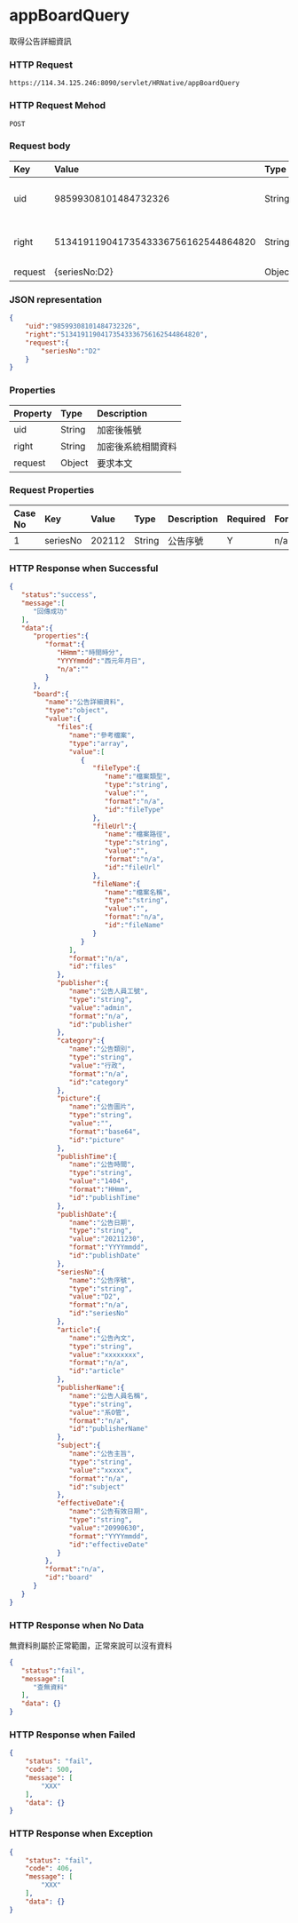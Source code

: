 # appBoardQuery
取得公告詳細資訊

### HTTP Request
```
https://114.34.125.246:8090/servlet/HRNative/appBoardQuery
```

### HTTP Request Mehod
```
POST
```

### Request body
| Key | Value | Type | Description |
|:----------|:-------------|:-----|:------------|
| uid | 98599308101484732326 | String | 需透過appLogin取得
| right | 51341911904173543336756162544864820 | String | 需透過appLogin取得 |
| request | {seriesNo:D2} | Object | 查詢條件

### JSON representation

```json
{
    "uid":"98599308101484732326",
    "right":"51341911904173543336756162544864820",
    "request":{
        "seriesNo":"D2"
    }
}
```

### Properties
| Property | Type | Description |
|:---------|:-----|:------------|
| uid   | String | 加密後帳號 |
| right | String | 加密後系統相關資料 |
| request | Object | 要求本文 |

### Request Properties
| Case No | Key | Value | Type | Description | Required | Format |
|:----------|:----------|:-------------|:-----|:------------|:------------|:------------|
| 1 | seriesNo | 202112 | String | 公告序號 | Y | n/a |

### HTTP Response when Successful
```json
{
   "status":"success",
   "message":[
      "回傳成功"
   ],
   "data":{
      "properties":{
         "format":{
            "HHmm":"時間時分",
            "YYYYmmdd":"西元年月日",
            "n/a":""
         }
      },
      "board":{
         "name":"公告詳細資料",
         "type":"object",
         "value":{
            "files":{
               "name":"參考檔案",
               "type":"array",
               "value":[
                  {
                     "fileType":{
                        "name":"檔案類型",
                        "type":"string",
                        "value":"",
                        "format":"n/a",
                        "id":"fileType"
                     },
                     "fileUrl":{
                        "name":"檔案路徑",
                        "type":"string",
                        "value":"",
                        "format":"n/a",
                        "id":"fileUrl"
                     },
                     "fileName":{
                        "name":"檔案名稱",
                        "type":"string",
                        "value":"",
                        "format":"n/a",
                        "id":"fileName"
                     }
                  }
               ],
               "format":"n/a",
               "id":"files"
            },
            "publisher":{
               "name":"公告人員工號",
               "type":"string",
               "value":"admin",
               "format":"n/a",
               "id":"publisher"
            },
            "category":{
               "name":"公告類別",
               "type":"string",
               "value":"行政",
               "format":"n/a",
               "id":"category"
            },
            "picture":{
               "name":"公告圖片",
               "type":"string",
               "value":"",
               "format":"base64",
               "id":"picture"
            },
            "publishTime":{
               "name":"公告時間",
               "type":"string",
               "value":"1404",
               "format":"HHmm",
               "id":"publishTime"
            },
            "publishDate":{
               "name":"公告日期",
               "type":"string",
               "value":"20211230",
               "format":"YYYYmmdd",
               "id":"publishDate"
            },
            "seriesNo":{
               "name":"公告序號",
               "type":"string",
               "value":"D2",
               "format":"n/a",
               "id":"seriesNo"
            },
            "article":{
               "name":"公告內文",
               "type":"string",
               "value":"xxxxxxxx",
               "format":"n/a",
               "id":"article"
            },
            "publisherName":{
               "name":"公告人員名稱",
               "type":"string",
               "value":"系O管",
               "format":"n/a",
               "id":"publisherName"
            },
            "subject":{
               "name":"公告主旨",
               "type":"string",
               "value":"xxxxx",
               "format":"n/a",
               "id":"subject"
            },
            "effectiveDate":{
               "name":"公告有效日期",
               "type":"string",
               "value":"20990630",
               "format":"YYYYmmdd",
               "id":"effectiveDate"
            }
         },
         "format":"n/a",
         "id":"board"
      }
   }
}
```

### HTTP Response when No Data
無資料則屬於正常範圍，正常來說可以沒有資料
```json
{
   "status":"fail",
   "message":[
      "查無資料"
   ],
   "data": {}
}
```

### HTTP Response when Failed
```json
{
    "status": "fail",
    "code": 500,
    "message": [
        "XXX"
    ],
    "data": {}
}
```

### HTTP Response when Exception
```json
{
    "status": "fail",
    "code": 406,
    "message": [
        "XXX"
    ],
    "data": {}
}
```

